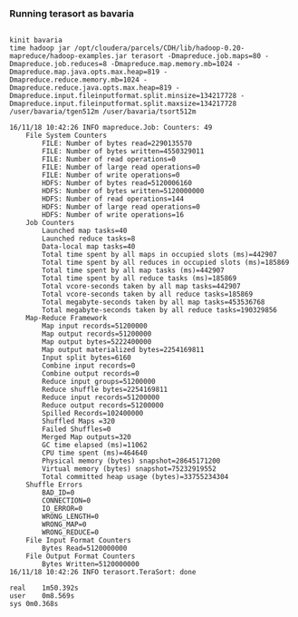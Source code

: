 ### Running terasort as bavaria
<pre><code>
kinit bavaria
time hadoop jar /opt/cloudera/parcels/CDH/lib/hadoop-0.20-mapreduce/hadoop-examples.jar terasort -Dmapreduce.job.maps=80 -Dmapreduce.job.reduces=8 -Dmapreduce.map.memory.mb=1024 -Dmapreduce.map.java.opts.max.heap=819 -Dmapreduce.reduce.memory.mb=1024 -Dmapreduce.reduce.java.opts.max.heap=819 -Dmapreduce.input.fileinputformat.split.minsize=134217728 -Dmapreduce.input.fileinputformat.split.maxsize=134217728 /user/bavaria/tgen512m /user/bavaria/tsort512m

16/11/18 10:42:26 INFO mapreduce.Job: Counters: 49
	File System Counters
		FILE: Number of bytes read=2290135570
		FILE: Number of bytes written=4550329011
		FILE: Number of read operations=0
		FILE: Number of large read operations=0
		FILE: Number of write operations=0
		HDFS: Number of bytes read=5120006160
		HDFS: Number of bytes written=5120000000
		HDFS: Number of read operations=144
		HDFS: Number of large read operations=0
		HDFS: Number of write operations=16
	Job Counters 
		Launched map tasks=40
		Launched reduce tasks=8
		Data-local map tasks=40
		Total time spent by all maps in occupied slots (ms)=442907
		Total time spent by all reduces in occupied slots (ms)=185869
		Total time spent by all map tasks (ms)=442907
		Total time spent by all reduce tasks (ms)=185869
		Total vcore-seconds taken by all map tasks=442907
		Total vcore-seconds taken by all reduce tasks=185869
		Total megabyte-seconds taken by all map tasks=453536768
		Total megabyte-seconds taken by all reduce tasks=190329856
	Map-Reduce Framework
		Map input records=51200000
		Map output records=51200000
		Map output bytes=5222400000
		Map output materialized bytes=2254169811
		Input split bytes=6160
		Combine input records=0
		Combine output records=0
		Reduce input groups=51200000
		Reduce shuffle bytes=2254169811
		Reduce input records=51200000
		Reduce output records=51200000
		Spilled Records=102400000
		Shuffled Maps =320
		Failed Shuffles=0
		Merged Map outputs=320
		GC time elapsed (ms)=11062
		CPU time spent (ms)=464640
		Physical memory (bytes) snapshot=28645171200
		Virtual memory (bytes) snapshot=75232919552
		Total committed heap usage (bytes)=33755234304
	Shuffle Errors
		BAD_ID=0
		CONNECTION=0
		IO_ERROR=0
		WRONG_LENGTH=0
		WRONG_MAP=0
		WRONG_REDUCE=0
	File Input Format Counters 
		Bytes Read=5120000000
	File Output Format Counters 
		Bytes Written=5120000000
16/11/18 10:42:26 INFO terasort.TeraSort: done

real	1m50.392s
user	0m8.569s
sys	0m0.368s

</code></pre>